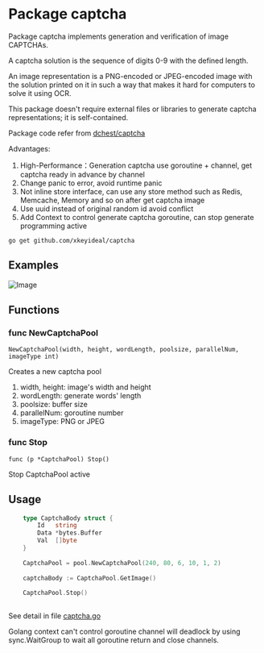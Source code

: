 Package captcha
=====================

Package captcha implements generation and verification of image
CAPTCHAs.

A captcha solution is the sequence of digits 0-9 with the defined length.

An image representation is a PNG-encoded or JPEG-encoded  image with the solution printed on
it in such a way that makes it hard for computers to solve it using OCR.

This package doesn't require external files or libraries to generate captcha
representations; it is self-contained.

Package code refer from [dchest/captcha](https://github.com/dchest/captcha)

Advantages:

1. High-Performance：Generation captcha use goroutine + channel,  get captcha ready in advance by channel
2. Change panic to error, avoid runtime panic
3. Not inline store interface, can use any store method such as Redis, Memcache, Memory and so on after get captcha image
4. Use uuid instead of original random id avoid conflict
5. Add Context to control generate captcha goroutine, can stop generate programming active


`go get github.com/xkeyideal/captcha`

Examples
--------

![Image](https://github.com/xkeyideal/captcha/raw/master/image/exampleimage.png)

Functions
---------

### func NewCaptchaPool

	NewCaptchaPool(width, height, wordLength, poolsize, parallelNum, imageType int)

Creates a new captcha pool

1. width, height: image's width and height
2. wordLength: generate words' length
3. poolsize: buffer size
4. parallelNum: goroutine number
5. imageType: PNG or JPEG

### func Stop

	func (p *CaptchaPool) Stop()

Stop CaptchaPool active

Usage
--------
```go
    type CaptchaBody struct {
    	Id   string
    	Data *bytes.Buffer
    	Val  []byte
    }
    
    CaptchaPool = pool.NewCaptchaPool(240, 80, 6, 10, 1, 2)
    
    captchaBody := CaptchaPool.GetImage()
	
	CaptchaPool.Stop()
    
```
See detail in file [captcha.go](https://github.com/xkeyideal/captcha/blob/master/captcha.go)

Golang context can't control goroutine channel will deadlock by using sync.WaitGroup to wait all goroutine return and close channels.
